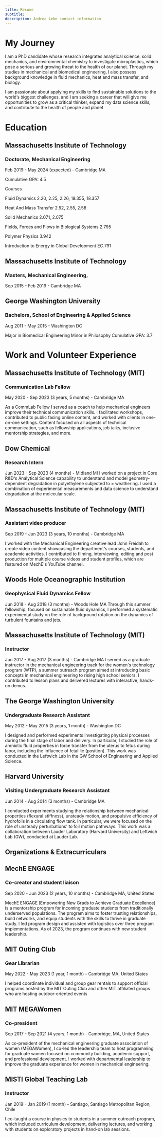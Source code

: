 ```yaml
---
title: Resume
subtitle:
description: Andrea Lehn contact information 
---
```


# My Journey

I am  a PhD candidate whose research integrates analytical science, solid mechanics, and environmental
chemistry to investigate microplastics, which pose a serious and growing threat to the health of our planet. Through my studies in mechanical and biomedical engineering, I also possess background knowledge in fluid mechanics, heat and mass transfer, and biology.

I am passionate about applying my skills to find sustainable solutions to the world’s biggest challenges, and I am seeking a career that will give me opportunities to grow as a critical thinker, expand my data science skills, and contribute to the health of people and planet.

# Education

## Massachusetts Institute of Technology

### Doctorate, Mechanical Engineering

Feb 2019 - May 2024 (expected) - Cambridge MA

Cumulative GPA: 4.5

Courses

Fluid Dynamics 2.20, 2.25, 2.26, 18.355, 18.357

Heat And Mass Transfer 2.52, 2.55, 2.58

Solid Mechanics 2.071, 2.075

Fields, Forces and Flows in Biological Systems 2.795

Polymer Physics 3.942

Introduction to Energy in Global Development EC.791

## Massachusetts Institute of Technology

### Masters, Mechanical Engineering,

Sep 2015 - Feb 2019 - Cambridge MA

## George Washington University

### Bachelors, School of Engineering & Applied Science

Aug 2011 - May 2015 - Washington DC

Major in Biomedical Engineering
Minor in Philosophy
Cumulative GPA: 3.7

# Work and Volunteer Experience

## Massachusetts Institute of Technology (MIT)

### Communication Lab Fellow

May 2020 - Sep 2023 (3 years, 5 months) - Cambridge MA

As a CommLab Fellow I served as a coach to help mechanical engineers improve their technical communication skills. I  facilitated workshops, contributed to public facing online content, and worked with clients in one-on-one settings. Content focused on all aspects of technical communication, such as fellowship applications, job talks, inclusive mentorship strategies, and more.

## Dow Chemical

### Research Intern

Jun 2023 - Sep 2023 (4 months) - Midland MI
I worked on a project in Core R&D's Analytical Science capability to understand and model geometry-dependent degradation
in polyethylene subjected to = weathering. I used a combination of experimental measurements and data science to
understand degradation at the molecular scale.

## Massachusetts Institute of Technology (MIT)

### Assistant video producer

Sep 2019 - Jun 2023 (3 years, 10 months) - Cambridge MA

I worked with the Mechanical Engineering creative lead John Freidah to create video content showcasing the department's courses, students, and academic activities. I contributed to filming, interviewing, editing and post production for multiple course videos and student profiles, which are featured on MechE's YouTube channel.

## Woods Hole Oceanographic Institution

### Geophysical Fluid Dynamics Fellow

Jun 2018 - Aug 2018 (3 months) - Woods Hole MA
Through this summer fellowship, focused on sustainable fluid dynamics, I performed a systematic experimental study on
the role of background rotation on the dynamics of turbulent fountains and jets.

## Massachusetts Institute of Technology (MIT)

### Instructor

Jun 2017 - Aug 2017 (3 months) - Cambridge MA
I served as a graduate instructor in the mechanical engineering track for the women's technology program (WTP), a summer
outreach program aimed at introducing basic concepts in mechanical engineering to rising high school seniors. I
contributed to lesson plans and delivered lectures with interactive, hands-on demos.

## The George Washington University

### Undergraduate Research Assistant

May 2012 - May 2015 (3 years, 1 month) - Washington DC

I designed and performed experiments investigating physical processes during the final stage of labor and delivery. In
particular, I studied the role of amniotic fluid properties in force transfer from the uterus to fetus during labor,
including the influence of fetal lie (position). This work was conducted in the Leftwich Lab in the GW School of
Engineering and Applied Science.

## Harvard University

### Visiting Undergraduate Research Assistant

Jun 2014 - Aug 2014 (3 months) - Cambridge MA

I conducted experiments studying the relationship between mechanical properties (flexural stiffness), unsteady motion,
and propulsive efficiency of hydrofoils in a circulating flow tank. In particular, we were focused on the role of
unsteady perturbations' to foil motion pathways. This work was a collaboration between Lauder Laboratory (Harvard
University) and Leftwich Lab (GW), conducted at Lauder Lab.

## Organizations & Extracurriculars

## MechE ENGAGE

### Co-creator and student liaison

Sep 2020 - Jun 2023 (2 years, 10 months)  - Cambridge MA, United States

MechE ENGAGE (Empowering New Grads to Achieve Graduate Excellence) is a mentorship program for incoming graduate
students from traditionally underserved populations. The program aims to foster trusting relationships, build networks,
and equip students with the skills to thrive in graduate study. I led program design and assisted with logistics over
three program implementations. As of 2023, the program continues with new student leadership.

## MIT Outing Club

### Gear Librarian

May 2022 - May 2023 (1 year, 1 month) - Cambridge MA, United States

I helped coordinate individual and group gear rentals to support official programs hosted by the MIT Outing Club and
other MIT affiliated groups who are hosting outdoor-oriented events

## MIT MEGAWomen

### Co-president

Sep 2017 - Sep 2021 (4 years, 1 month) - Cambridge, MA, United States

As co-president of the mechanical engineering graduate association of women (MEGAWomen), I co-led the leadership team to host programming for graduate women focused on community building, academic support, and professional development. I worked with departmental leadership to improve the graduate experience for women in mechanical engineering.

## MISTI Global Teaching Lab

### Instructor

Jan 2019 - Jan 2019 (1 month) - Santiago, Santiago Metropolitan Region, Chile

I co-taught a course in physics to students in a summer outreach program,
which included curriculum development, delivering lectures, and working with
students on exploratory projects in hand-on lab sessions.
